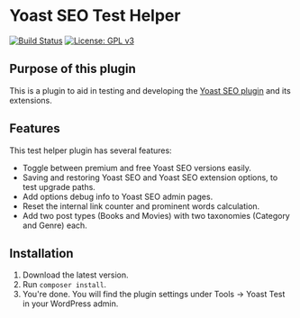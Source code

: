 Yoast SEO Test Helper
=====================

[![Build Status](https://api.travis-ci.org/Yoast/yoast-test-helper.svg?branch=master)](https://travis-ci.org/Yoast/wordpress-seo)
[![License: GPL v3](https://img.shields.io/badge/License-GPL%20v3-blue.svg)](https://www.gnu.org/licenses/gpl-3.0)

Purpose of this plugin
----------------------

This is a plugin to aid in testing and developing the [Yoast SEO plugin](https://yoa.st/1ul) and its extensions. 

Features
--------

This test helper plugin has several features:

* Toggle between premium and free Yoast SEO versions easily.
* Saving and restoring Yoast SEO and Yoast SEO extension options, to test upgrade paths.
* Add options debug info to Yoast SEO admin pages.
* Reset the internal link counter and prominent words calculation.
* Add two post types (Books and Movies) with two taxonomies (Category and Genre) each.

Installation
------------

1. Download the latest version.
2. Run `composer install`.
3. You're done. You will find the plugin settings under Tools → Yoast Test in your WordPress admin.